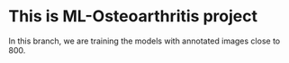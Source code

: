 # This is ML-Osteoarthritis project
In this branch, we are training the models with annotated images close to 800.

